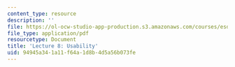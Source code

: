 ```yaml
---
content_type: resource
description: ''
file: https://ol-ocw-studio-app-production.s3.amazonaws.com/courses/esd-051j-engineering-innovation-and-design-fall-2012/94945a341a11f64a1d8b4d5a56b073fe_MITESD_051JF12_Lec08.pdf
file_type: application/pdf
resourcetype: Document
title: 'Lecture 8: Usability'
uid: 94945a34-1a11-f64a-1d8b-4d5a56b073fe
---
```

